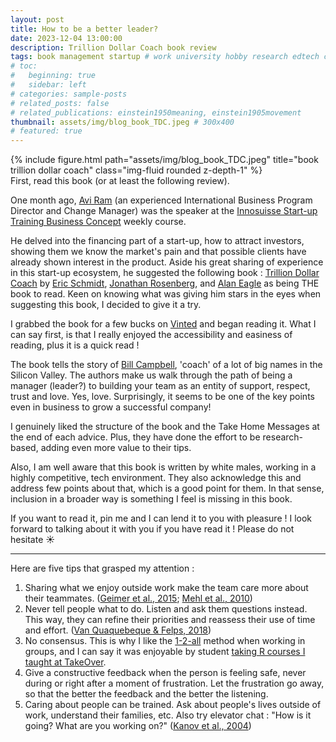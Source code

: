 ```yaml
---
layout: post
title: How to be a better leader?
date: 2023-12-04 13:00:00
description: Trillion Dollar Coach book review
tags: book management startup # work university hobby research edtech code ux ui data psychology videogames misc book
# toc:
#   beginning: true
#   sidebar: left
# categories: sample-posts
# related_posts: false
# related_publications: einstein1950meaning, einstein1905movement
thumbnail: assets/img/blog_book_TDC.jpeg # 300x400
# featured: true
---
```


<div class="row">
    <div class="col-sm mt-3 mt-md-0">
    </div>
    <div class="col-sm-5 mt-3 mt-md-0">
        {% include figure.html path="assets/img/blog_book_TDC.jpeg" title="book trillion dollar coach" class="img-fluid rounded z-depth-1" %}
    </div>
    <div class="col-sm mt-3 mt-md-0">
    </div>
</div>
<div class="caption">
    First, read this book (or at least the following review).
</div>

One month ago, [Avi Ram](https://www.linkedin.com/in/aviram/) (an experienced International Business Program Director and Change Manager) was the speaker at the [Innosuisse Start-up Training Business Concept](https://www.science2market.ch/) weekly course.

He delved into the financing part of a start-up, how to attract investors, showing them we know the market's pain and that possible clients have already shown interest in the product. Aside his great sharing of experience in this start-up ecosystem, he suggested the following book : [Trillion Dollar Coach](https://trilliondollarcoach.com/) by [Eric Schmidt](https://twitter.com/ericschmidt), [Jonathan Rosenberg](https://www.linkedin.com/in/jonathanrosenberggoogle/), and [Alan Eagle](https://www.linkedin.com/in/alaneagle/) as being THE book to read. Keen on knowing what was giving him stars in the eyes when suggesting this book, I decided to give it a try.

I grabbed the book for a few bucks on [Vinted](https://www.vinted.fr/catalog?search_text=trillion%20dollar%20coach) and began reading it. What I can say first, is that I really enjoyed the accessibility and easiness of reading, plus it is a quick read ! 

The book tells the story of [Bill Campbell](https://en.wikipedia.org/wiki/Bill_Campbell_(business_executive)), 'coach' of a lot of big names in the Silicon Valley. The authors make us walk through the path of being a manager (leader?) to building your team as an entity of support, respect, trust and love. Yes, love. Surprisingly, it seems to be one of the key points even in business to grow a successful company!

I genuinely liked the structure of the book and the Take Home Messages at the end of each advice. Plus, they have done the effort to be research-based, adding even more value to their tips.

Also, I am well aware that this book is written by white males, working in a highly competitive, tech environment. They also acknowledge this and address few points about that, which is a good point for them. In that sense, inclusion in a broader way is something I feel is missing in this book.

If you want to read it, pin me and I can lend it to you with pleasure ! I look forward to talking about it with you if you have read it ! Please do not hesitate ☀️

---

Here are five tips that grasped my attention :

1. Sharing what we enjoy outside work make the team care more about their teammates. ([Geimer et al., 2015](https://doi.org/10.1016/j.jbusres.2015.02.015); [Mehl et al., 2010](https://doi.org/10.1177/0956797610362675))
2. Never tell people what to do. Listen and ask them questions instead. This way, they can refine their priorities and reassess their use of time and effort. ([Van Quaquebeque & Felps, 2018](https://doi.org/10.5465/amr.2014.0537))
3. No consensus. This is why I like the [1-2-all](https://www.liberatingstructures.com/1-1-2-4-all/) method when working in groups, and I can say it was enjoyable by student [taking R courses I taught at TakeOver](https://elearning.unige.ch/formation).
4. Give a constructive feedback when the person is feeling safe, never during or right after a moment of frustration. Let the frustration go away, so that the better the feedback and the better the listening.
5. Caring about people can be trained. Ask about people's lives outside of work, understand their families, etc. Also try elevator chat : "How is it going? What are you working on?" ([Kanov et al., 2004](https://doi.org/10.1177/000276420326021))